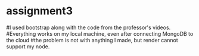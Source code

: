 # assignment3
#I used bootstrap along with the code from the professor's videos.
#Everything works on my local machine, even after connecting MongoDB to the cloud
#the problem is not with anything I made, but render cannot support my node.
